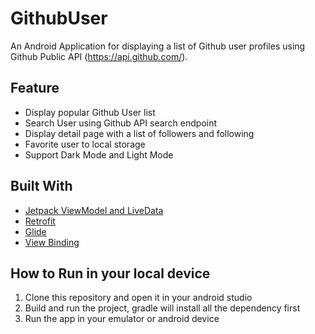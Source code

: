 # GithubUser

An Android Application for displaying a list of Github user profiles using Github Public API (https://api.github.com/).

## Feature 

- Display popular Github User list 
- Search User using Github API search endpoint
- Display detail page with a list of followers and following
- Favorite user to local storage
- Support Dark Mode and Light Mode

## Built With

- [Jetpack ViewModel and LiveData](https://developer.android.com/topic/libraries/architecture/viewmodel)
- [Retrofit](https://square.github.io/retrofit/)
- [Glide](https://github.com/bumptech/glide)
- [View Binding](https://developer.android.com/topic/libraries/view-binding)

## How to Run in your local device

1. Clone this repository and open it in your android studio
2. Build and run the project, gradle will install all the dependency first
3. Run the app in your emulator or android device
